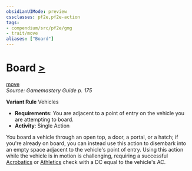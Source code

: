 ```yaml
---
obsidianUIMode: preview
cssclasses: pf2e,pf2e-action
tags:
- compendium/src/pf2e/gmg
- trait/move
aliases: ["Board"]
---
```

# Board [>](rules/core-rulebook/chapter-9-playing-the-game.md#Actions "Single Action")
[move](rules/traits/move.md "Move Combat Trait")  
*Source: Gamemastery Guide p. 175*  

**Variant Rule** Vehicles
- **Requirements**: You are adjacent to a point of entry on the vehicle you are attempting to board.
- **Activity**: Single Action

You board a vehicle through an open top, a door, a portal, or a hatch; if you're already on board, you can instead use this action to disembark into an empty space adjacent to the vehicle's point of entry. Using this action while the vehicle is in motion is challenging, requiring a successful [Acrobatics](compendium/skills.md#Acrobatics) or [Athletics](compendium/skills.md#Athletics) check with a DC equal to the vehicle's AC.
